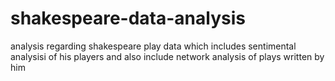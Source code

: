 # shakespeare-data-analysis
analysis regarding shakespeare play data  which includes sentimental analysisi of his players and also include network analysis of plays written by him
